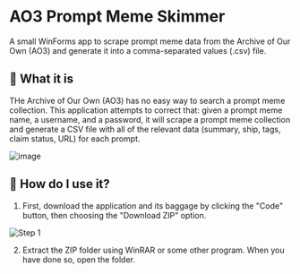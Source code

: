 # AO3 Prompt Meme Skimmer
A small WinForms app to scrape prompt meme data from the Archive of Our Own (AO3) and generate it into a comma-separated values (.csv) file.

## 🔔 What it is
THe Archive of Our Own (AO3) has no easy way to search a prompt meme collection. This application attempts to correct that: given a prompt meme name, a username, and a password, it will scrape a prompt meme collection and generate a CSV file with all of the relevant data (summary, ship, tags, claim status, URL) for each prompt.

![image](https://user-images.githubusercontent.com/23597622/154190834-db6d6c60-2393-4328-845a-c356078e8672.png)

## 💭 How do I use it?
1. First, download the application and its baggage by clicking the "Code" button, then choosing the "Download ZIP" option. 

![Step 1](https://user-images.githubusercontent.com/23597622/154336426-76086fe0-8fef-442d-912c-6f0ffc0c5cdb.png)

2. Extract the ZIP folder using WinRAR or some other program. When you have done so, open the folder. 
